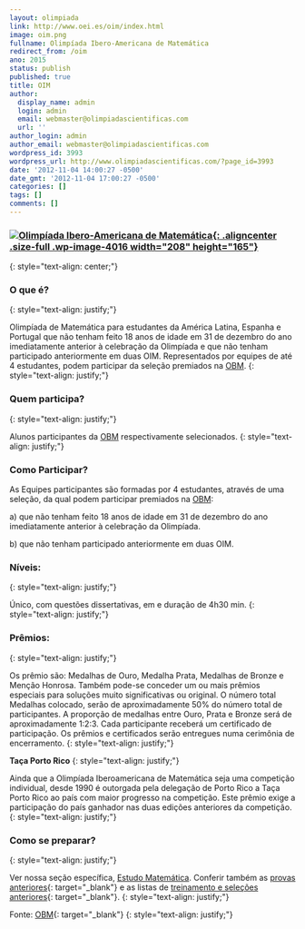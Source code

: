 ```yaml
---
layout: olimpiada 
link: http://www.oei.es/oim/index.html
image: oim.png 
fullname: Olimpíada Ibero-Americana de Matemática 
redirect_from: /oim 
ano: 2015
status: publish
published: true
title: OIM
author:
  display_name: admin
  login: admin
  email: webmaster@olimpiadascientificas.com
  url: ''
author_login: admin
author_email: webmaster@olimpiadascientificas.com
wordpress_id: 3993
wordpress_url: http://www.olimpiadascientificas.com/?page_id=3993
date: '2012-11-04 14:00:27 -0500'
date_gmt: '2012-11-04 17:00:27 -0500'
categories: []
tags: []
comments: []
---
```


### **[![](http://www.olimpiadascientificas.com/wp-content/uploads/2012/11/ibero-matematica.png "Olimpíada Ibero-Americana de Matemática"){: .aligncenter .size-full .wp-image-4016 width="208" height="165"}][1]**
{: style="text-align: center;"}



### O que é?
{: style="text-align: justify;"}



Olimpíada de Matemática para estudantes da América Latina, Espanha e Portugal que não tenham feito 18 anos de idade em 31 de dezembro do ano imediatamente anterior à celebração da Olimpíada e que não tenham participado
anteriormente em duas OIM. Representados por equipes de até 4 estudantes, podem participar da seleção premiados na [OBM][2].
{: style="text-align: justify;"}



### Quem participa?
{: style="text-align: justify;"}



Alunos participantes da [OBM][2] respectivamente selecionados.
{: style="text-align: justify;"}



### Como Participar?

  
As Equipes participantes são formadas por 4 estudantes, através de uma seleção, da qual podem participar premiados na [OBM][2]\:

a) que não tenham feito 18 anos de idade em 31 de dezembro do ano imediatamente anterior à celebração da Olimpíada.

b) que não tenham participado anteriormente em duas OIM.

### Níveis:
{: style="text-align: justify;"}



Único, com questões dissertativas, em e duração de 4h30 min.
{: style="text-align: justify;"}



### Prêmios:
{: style="text-align: justify;"}



Os prêmio são: Medalhas de Ouro, Medalha Prata, Medalhas de Bronze e Menção Honrosa. Também pode-se conceder um ou mais prêmios especiais para soluções muito significativas ou original. O número total Medalhas colocado,
serão de aproximadamente 50% do número total de participantes. A proporção de medalhas entre Ouro, Prata e Bronze será de aproximadamente 1:2:3. Cada participante receberá um certificado de participação. Os prêmios e
certificados serão entregues numa cerimônia de encerramento.
{: style="text-align: justify;"}



**Taça Porto Rico**
{: style="text-align: justify;"}



Ainda que a Olimpíada Iberoamericana de Matemática seja uma competição individual, desde 1990 é outorgada pela delegação de Porto Rico a Taça Porto Rico ao país com maior progresso na competição. Este prêmio exige a
participação do país ganhador nas duas edições anteriores da competição.
{: style="text-align: justify;"}



### Como se preparar?
{: style="text-align: justify;"}



Ver nossa seção específica, [Estudo Matemática][3]. Conferir também as [provas anteriores][4]{: target="_blank"} e as listas de [treinamento e seleções anteriores][5]{: target="_blank"}.
{: style="text-align: justify;"}



Fonte: [OBM][6]{: target="_blank"}
{: style="text-align: justify;"}





[1]: http://www.oei.es/oim/index.html
[2]: http://www.olimpiadascientificas.com/olimpiadas/olimpiadas-de-matematica/obm/ "OBM"
[3]: http://www.olimpiadascientificas.com/estudo/matematica/ "Estudo Matemática"
[4]: http://www.obm.org.br/opencms/como_se_preparar/provas/provas_ibero.html "Provas Anteriores"
[5]: http://imoibero.blogspot.com.br/ "Seleção para a IMO e Iberoamericana"
[6]: http://www.obm.org.br "OBM"
